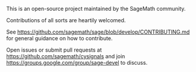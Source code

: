 This is an open-source project maintained by the SageMath community.

Contributions of all sorts are heartily welcomed.

See https://github.com/sagemath/sage/blob/develop/CONTRIBUTING.md for general
guidance on how to contribute.

Open issues or submit pull requests at https://github.com/sagemath/cysignals
and join https://groups.google.com/group/sage-devel to discuss.
